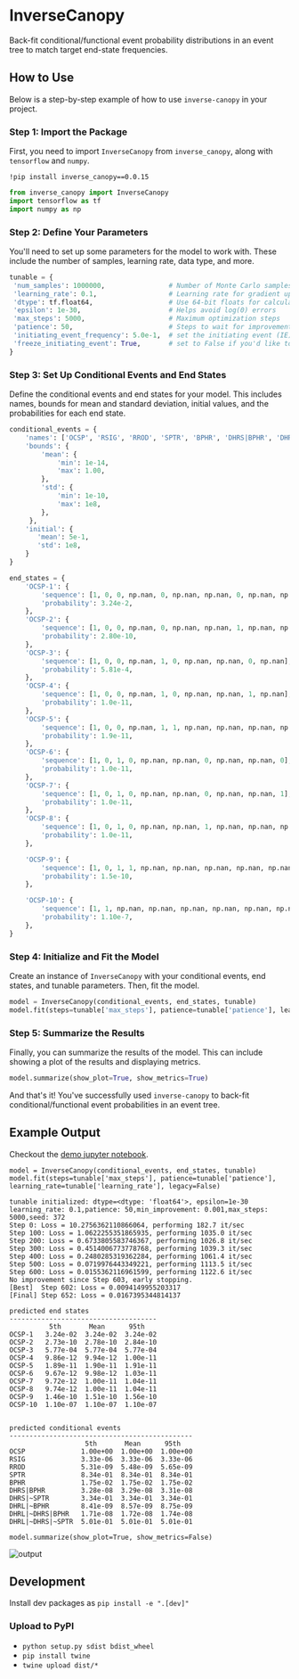 # InverseCanopy

Back-fit conditional/functional event probability distributions in an event tree to match target end-state
frequencies.

## How to Use

Below is a step-by-step example of how to use `inverse-canopy` in your project.

### Step 1: Import the Package

First, you need to import `InverseCanopy` from `inverse_canopy`, along with `tensorflow` and `numpy`.

```shell
!pip install inverse_canopy==0.0.15
```

```python
from inverse_canopy import InverseCanopy
import tensorflow as tf
import numpy as np
```

### Step 2: Define Your Parameters

You'll need to set up some parameters for the model to work with. These include the number of samples, learning rate, data type, and more.

```python
tunable = {
 'num_samples': 1000000,                # Number of Monte Carlo samples, you don't need too many for smooth functions
 'learning_rate': 0.1,                  # Learning rate for gradient updates
 'dtype': tf.float64,                   # Use 64-bit floats for calculations
 'epsilon': 1e-30,                      # Helps avoid log(0) errors
 'max_steps': 5000,                     # Maximum optimization steps
 'patience': 50,                        # Steps to wait for improvement before stopping
 'initiating_event_frequency': 5.0e-1,  # set the initiating event (IE) frequency here
 'freeze_initiating_event': True,       # set to False if you'd like to predict the IE frequency as well
}
```

### Step 3: Set Up Conditional Events and End States

Define the conditional events and end states for your model. This includes names, bounds for mean and standard deviation, initial values, and the probabilities for each end state.

```python
conditional_events = {
    'names': ['OCSP', 'RSIG', 'RROD', 'SPTR', 'BPHR', 'DHRS|BPHR', 'DHRS|~SPTR', 'DHRL|~BPHR', 'DHRL|~DHRS|BPHR', 'DHRL|~DHRS|~SPTR'],
    'bounds': {
        'mean': {
            'min': 1e-14,
            'max': 1.00,
        },
        'std': {
            'min': 1e-10,
            'max': 1e8,
        },
     },
    'initial': {
       'mean': 5e-1,
       'std': 1e8,
    }
}

end_states = {
    'OCSP-1': {
        'sequence': [1, 0, 0, np.nan, 0, np.nan, np.nan, 0, np.nan, np.nan],
        'probability': 3.24e-2,
    },
    'OCSP-2': {
        'sequence': [1, 0, 0, np.nan, 0, np.nan, np.nan, 1, np.nan, np.nan],
        'probability': 2.80e-10,
    },
    'OCSP-3': {
        'sequence': [1, 0, 0, np.nan, 1, 0, np.nan, np.nan, 0, np.nan],
        'probability': 5.81e-4,
    },
    'OCSP-4': {
        'sequence': [1, 0, 0, np.nan, 1, 0, np.nan, np.nan, 1, np.nan],
        'probability': 1.0e-11,
    },
    'OCSP-5': {
        'sequence': [1, 0, 0, np.nan, 1, 1, np.nan, np.nan, np.nan, np.nan],
        'probability': 1.9e-11,
    },
    'OCSP-6': {
        'sequence': [1, 0, 1, 0, np.nan, np.nan, 0, np.nan, np.nan, 0],
        'probability': 1.0e-11,
    },
    'OCSP-7': {
        'sequence': [1, 0, 1, 0, np.nan, np.nan, 0, np.nan, np.nan, 1],
        'probability': 1.0e-11,
    },
    'OCSP-8': {
        'sequence': [1, 0, 1, 0, np.nan, np.nan, 1, np.nan, np.nan, np.nan],
        'probability': 1.0e-11,
    },

    'OCSP-9': {
        'sequence': [1, 0, 1, 1, np.nan, np.nan, np.nan, np.nan, np.nan, np.nan],
        'probability': 1.5e-10,
    },

    'OCSP-10': {
        'sequence': [1, 1, np.nan, np.nan, np.nan, np.nan, np.nan, np.nan, np.nan, np.nan],
        'probability': 1.10e-7,
    },    
}
```

### Step 4: Initialize and Fit the Model

Create an instance of `InverseCanopy` with your conditional events, end states, and tunable parameters. Then, fit the model.

```python
model = InverseCanopy(conditional_events, end_states, tunable)
model.fit(steps=tunable['max_steps'], patience=tunable['patience'], learning_rate=tunable['learning_rate'], legacy=False)
```

### Step 5: Summarize the Results

Finally, you can summarize the results of the model. This can include showing a plot of the results and displaying metrics.

```python
model.summarize(show_plot=True, show_metrics=True)
```

And that's it! You've successfully used `inverse-canopy` to back-fit conditional/functional event probabilities in an 
event tree.


## Example Output
Checkout the [demo jupyter notebook](notebooks/demo.ipynb).

```jupyterpython
model = InverseCanopy(conditional_events, end_states, tunable)
model.fit(steps=tunable['max_steps'], patience=tunable['patience'], learning_rate=tunable['learning_rate'], legacy=False)
```
```pycon
tunable initialized: dtype=<dtype: 'float64'>, epsilon=1e-30
learning_rate: 0.1,patience: 50,min_improvement: 0.001,max_steps: 5000,seed: 372
Step 0: Loss = 10.2756362110866064, performing 182.7 it/sec
Step 100: Loss = 1.0622255351865935, performing 1035.0 it/sec
Step 200: Loss = 0.6733805583746367, performing 1026.8 it/sec
Step 300: Loss = 0.4514006773778768, performing 1039.3 it/sec
Step 400: Loss = 0.2480285319362284, performing 1061.4 it/sec
Step 500: Loss = 0.0719976443349221, performing 1113.5 it/sec
Step 600: Loss = 0.0155362116961599, performing 1122.6 it/sec
No improvement since Step 603, early stopping.
[Best]  Step 602: Loss = 0.0094149955203317
[Final] Step 652: Loss = 0.0167395344814137

predicted end states
-------------------------------------
          5th       Mean      95th
OCSP-1   3.24e-02  3.24e-02  3.24e-02
OCSP-2   2.73e-10  2.78e-10  2.84e-10
OCSP-3   5.77e-04  5.77e-04  5.77e-04
OCSP-4   9.86e-12  9.94e-12  1.00e-11
OCSP-5   1.89e-11  1.90e-11  1.91e-11
OCSP-6   9.67e-12  9.98e-12  1.03e-11
OCSP-7   9.72e-12  1.00e-11  1.04e-11
OCSP-8   9.74e-12  1.00e-11  1.04e-11
OCSP-9   1.46e-10  1.51e-10  1.56e-10
OCSP-10  1.10e-07  1.10e-07  1.10e-07


predicted conditional events
----------------------------------------------
                   5th       Mean      95th
OCSP              1.00e+00  1.00e+00  1.00e+00
RSIG              3.33e-06  3.33e-06  3.33e-06
RROD              5.31e-09  5.48e-09  5.65e-09
SPTR              8.34e-01  8.34e-01  8.34e-01
BPHR              1.75e-02  1.75e-02  1.75e-02
DHRS|BPHR         3.28e-08  3.29e-08  3.31e-08
DHRS|~SPTR        3.34e-01  3.34e-01  3.34e-01
DHRL|~BPHR        8.41e-09  8.57e-09  8.75e-09
DHRL|~DHRS|BPHR   1.71e-08  1.72e-08  1.74e-08
DHRL|~DHRS|~SPTR  5.01e-01  5.01e-01  5.01e-01
```

```jupyterpython
model.summarize(show_plot=True, show_metrics=False)
```
![output](https://gcdnb.pbrd.co/images/DDj4Nv536IJh.png?o=1 "demo output plot")

## Development

Install dev packages as `pip install -e ".[dev]"`

### Upload to PyPI

- `python setup.py sdist bdist_wheel`
- `pip install twine`
- `twine upload dist/*`